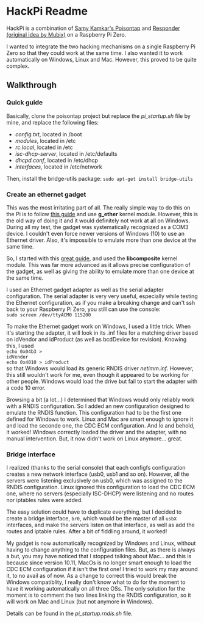 <h1>HackPi Readme</h1>

HackPi is a combination of <a href="https://samy.pl/poisontap/">Samy Kamkar's Poisontap</a> and <a href="https://zone13.io/post/Raspberry-Pi-Zero-for-credential-snagging/">Responder (original idea by Mubix)</a> on a Raspberry Pi Zero.

I wanted to integrate the two hacking mechanisms on a single Raspberry Pi Zero so that they could work at the same time. I also wanted it to work automatically on Windows, Linux and Mac. However, this proved to be quite complex.

<h2>Walkthrough</h2>
<h3>Quick guide</h3>
Basically, clone the poisontap project but replace the <i>pi_startup.sh</i> file by mine, and replace the following files:
<ul>
<li><i>config.txt</i>, located in /boot</li>
<li><i>modules</i>, located in /etc</li>
<li><i>rc.local</i>, located in /etc</li>
<li><i>isc-dhcp-server</i>, located in /etc/defaults</li>
<li><i>dhcpd.conf</i>, located in /etc/dhcp</li>
<li><i>interfaces</i>, located in /etc/network</li>
</ul>

Then, install the bridge-utils package:
`sudo apt-get install bridge-utils`
<h3>Create an ethernet gadget</h3>

This was the most irritating part of all. The really simple way to do this on the Pi is to follow <a href="https://learn.adafruit.com/turning-your-raspberry-pi-zero-into-a-usb-gadget/ethernet-gadget">this guide</a> and use <b>g_ether</b> kernel module. However, this is the old way of doing it and it would definitely not work at all on Windows. During all my test, the gadget was systematically recognized as a COM3 device. I couldn't even force newer versions of Windows (10) to use an Ethernet driver. Also, it's impossible to emulate more than one device at the same time.

So, I started with this <a href="http://isticktoit.net/?p=1383">great guide</a>, and used the <b>libcomposite</b> kernel module. This was far more advanced as it allows precise configuration of the gadget, as well as giving the ability to emulate more than one device at the same time.

I used an Ethernet gadget adapter as well as the serial adapter configuration. The serial adapter is very very useful, especially while testing the Ethernet configuration, as if you make a breaking change and can't ssh back to your Raspberry Pi Zero, you still can use the console: <br/>
<code>sudo screen /dev/ttyACM0 115200</code>

To make the Ethernet gadget work on Windows, I used a little trick. When it's starting the adapter, it will look in its .inf files for a matching driver based on idVendor and idProduct (as well as bcdDevice for revision). Knowing this, I used <br/>
<code>echo 0x04b3 > idVendor</code><br/>
<code>echo 0x4010 > idProduct</code><br/>
so that Windows would load its generic RNDIS driver <i>netimm.inf</i>.
However, this still wouldn't work for me, even though it appeared to be working for other people. Windows would load the drive but fail to start the adapter with a code 10 error.

Browsing a bit (a lot...) I determined that Windows would only reliably work with a RNDIS configuration. So I added an new configuration designed to emulate the RNDIS function. This configuration had to be the first one defined for Windows to work. Linux and Mac are smart enough to ignore it and load the seconde one, the CDC ECM configuration.
And lo and behold, it worked! Windows correctly loaded the driver and the adapter, with no manual intervention. But, it now didn't work on Linux anymore... great.

<h3>Bridge interface</h3>

I realized (thanks to the serial console) that each configfs configuration creates a new network interface (usb0, usb1 and so on). However, all the servers were listening exclusively on usb0, which was assigned to the RNDIS configuration. Linux ignored this configuration to load the CDC ECM one, where no servers (especially ISC-DHCP) were listening and no routes nor iptables rules were added.

The easy solution could have to duplicate everything, but I decided to create a bridge interface, <code>br0</code>, which would be the master of all <code>usbX</code> interfaces, and make the servers listen on that interface, as well as add the routes and iptable rules.
After a bit of fiddling around, it worked! 

My gadget is now automatically recognized by Windows and Linux, without having to change anything to the configuration files. But, as there is always a but, you may have noticed that I stopped talking about Mac... and this is because since version 10.11, MacOs is no longer smart enough to load the CDC ECM configuration if it isn't the first one! I tried to work my may around it, to no avail as of now. As a change to correct this would break the Windows compatiblity, I really don't know what to do for the moment to have it working automatically on all three OSs. The only solution for the moment is to comment the two lines linking the RNDIS configuration, so it will work on Mac and Linux (but not anymore in Windows).

Details can be found in the <i>pi_startup.rndis.sh</i> file.
